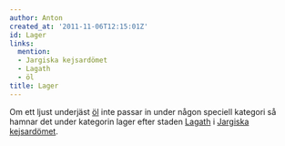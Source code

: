 ```yaml
---
author: Anton
created_at: '2011-11-06T12:15:01Z'
id: Lager
links:
  mention:
  - Jargiska kejsardömet
  - Lagath
  - öl
title: Lager
---
```


Om ett ljust underjäst [öl] inte passar in under någon speciell kategori så hamnar det under
kategorin lager efter staden [Lagath] i [Jargiska kejsardömet].

  [öl]: öl
  [Lagath]: Lagath
  [Jargiska kejsardömet]: Jargiska_kejsardömet
